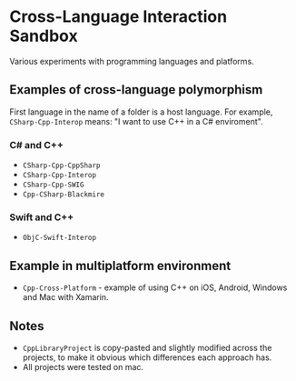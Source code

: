 # Cross-Language Interaction Sandbox

Various experiments with programming languages and platforms. 

## Examples of cross-language polymorphism

First language in the name of a folder is a host language. For example, `CSharp-Cpp-Interop` means: "I want to use C++ in a C# enviroment".

### C# and C++
* `CSharp-Cpp-CppSharp`
* `CSharp-Cpp-Interop`
* `CSharp-Cpp-SWIG`
* `Cpp-CSharp-Blackmire`

### Swift and C++ 
* `ObjC-Swift-Interop`

## Example in multiplatform environment
* `Cpp-Cross-Platform` - example of using C++ on iOS, Android, Windows and Mac with Xamarin.

## Notes
- `CppLibraryProject` is copy-pasted and slightly modified across the projects, to make it obvious which differences each approach has.
- All projects were tested on mac.
